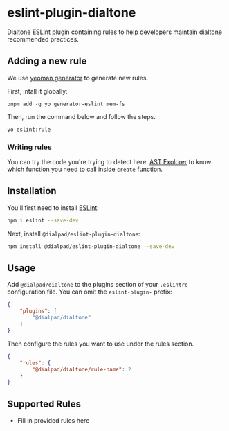 # eslint-plugin-dialtone

Dialtone ESLint plugin containing rules to help developers maintain dialtone recommended practices.

## Adding a new rule

We use [yeoman generator](https://github.com/eslint/generator-eslint) to generate new rules.

First, intall it globally:

```shell
pnpm add -g yo generator-eslint mem-fs
```

Then, run the command below and follow the steps.

```shell
yo eslint:rule
```

### Writing rules

You can try the code you're trying to detect here: [AST Explorer](https://astexplorer.net/)
to know which function you need to call inside `create` function.

## Installation

You'll first need to install [ESLint](https://eslint.org/):

```sh
npm i eslint --save-dev
```

Next, install `@dialpad/eslint-plugin-dialtone`:

```sh
npm install @dialpad/eslint-plugin-dialtone --save-dev
```

## Usage

Add `@dialpad/dialtone` to the plugins section of your `.eslintrc` configuration file.
You can omit the `eslint-plugin-` prefix:

```json
{
    "plugins": [
        "@dialpad/dialtone"
    ]
}
```

Then configure the rules you want to use under the rules section.

```json
{
    "rules": {
        "@dialpad/dialtone/rule-name": 2
    }
}
```

## Supported Rules

* Fill in provided rules here

